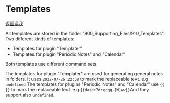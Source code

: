 # Templates
[返回读我](../../README_CN.md)

All templates are stored in the folder "900_Supporting_Files/910_Templates".  
Two different kinds of templates:
- Templates for plugin "Templater"
- Templates for plugin "Periodic Notes" and "Calendar"

Both templates use different command sets. 

The templates for plugin "Templater" are used for generating general notes in folders. It uses `2022-07-26 22:38` to mark the replaceable text. e.g  `undefined`
The templates for plugins "Periodic Notes" and "Calendar" use `{{  }}` to mark the replaceable text. e.g.`{{date+7d:gggg-[W]ww}}`And they support also `undefined`. 

